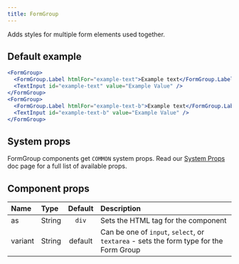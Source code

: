 ```yaml
---
title: FormGroup
---
```


Adds styles for multiple form elements used together.

## Default example

```jsx live
<FormGroup>
  <FormGroup.Label htmlFor="example-text">Example text</FormGroup.Label>
  <TextInput id="example-text" value="Example Value" />
</FormGroup>
<FormGroup>
  <FormGroup.Label htmlFor="example-text-b">Example text</FormGroup.Label>
  <TextInput id="example-text-b" value="Example Value" />
</FormGroup>
```

## System props

FormGroup components get `COMMON` system props. Read our [System Props](/system-props) doc page for a full list of available props.

## Component props

| Name    | Type   | Default | Description                                                                            |
| :------ | :----- | :-----: | :------------------------------------------------------------------------------------- |
| as      | String |  `div`  | Sets the HTML tag for the component                                                    |
| variant | String | default | Can be one of `input`, `select`, or `textarea` - sets the form type for the Form Group |

